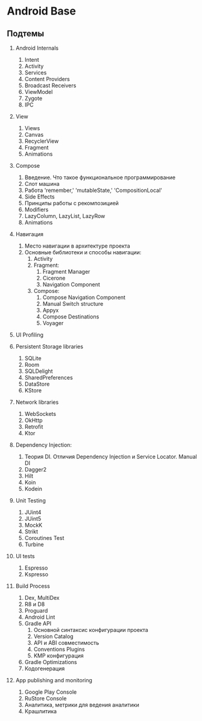 # Android Base

<primary-label ref="main"/>
<secondary-label ref="wip"/>

## Подтемы

<snippet id="android-base-plan">

1. Android Internals
    1. Intent
    2. Activity
    3. Services
    4. Content Providers
    5. Broadcast Receivers
    6. ViewModel
    7. Zygote
    8. IPC

2. View
    1. Views
    2. Canvas
    3. RecyclerView
    4. Fragment
    5. Animations

3. Compose
    1. Введение. Что такое функциональное программирование
    2. Слот машина
    3. Работа 'remember,' 'mutableState,' 'CompositionLocal'
    4. Side Effects
    5. Принципы работы с рекомпозицией
    6. Modifiers
    7. LazyColumn, LazyList, LazyRow
    8. Animations

4. Навигация
    1. Место навигации в архитектуре проекта
    2. Основные библиотеки и способы навигации:
        1. Activity
        2. Fragment:
            1. Fragment Manager
            2. Cicerone
            3. Navigation Component
        3. Compose:
            1. Compose Navigation Component
            2. Manual Switch structure
            3. Appyx
            4. Compose Destinations
            5. Voyager

5. UI Profiling

6. Persistent Storage libraries
    1. SQLite
    2. Room
    3. SQLDelight
    4. SharedPreferences
    5. DataStore
    6. KStore

7. Network libraries
    1. WebSockets
    2. OkHttp
    3. Retrofit
    4. Ktor

8. Dependency Injection:
    1. Теория DI. Отличия Dependency Injection и Service Locator. Manual DI
    2. Dagger2
    3. Hilt
    4. Koin
    5. Kodein

9. Unit Testing
    1. JUint4
    2. JUint5
    3. MockK
    4. Strikt
    5. Coroutines Test
    6. Turbine

10. UI tests
    1. Espresso
    2. Kspresso

11. Build Process
    1. Dex, MultiDex
    2. R8 и D8
    3. Proguard
    4. Android Lint
    5. Gradle API
        1. Основной синтаксис конфигурации проекта
        2. Version Catalog
        3. API и ABI совместимость
        4. Conventions Plugins
        5. KMP конфигурация
    6. Gradle Optimizations
    7. Кодогенерация

12. App publishing and monitoring
    1. Google Play Console
    2. RuStore Console
    3. Аналитика, метрики для ведения аналитики
    4. Крашлитика

</snippet>